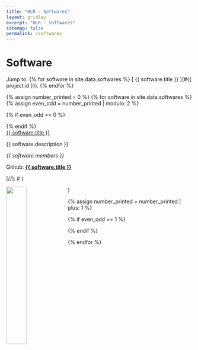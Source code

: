 ```yaml
---
title: "HLR - Softwares"
layout: gridlay
excerpt: "HLR - softwares"
sitemap: false
permalink: /softwares
---
```



# Software
Jump to: {% for software in site.data.softwares %} [ {{ software.title }} ](#{{ project.id }}). {% endfor %}

{% assign number_printed = 0 %}
 {% for software in site.data.softwares %}
 {% assign even_odd = number_printed | modulo: 2 %}

{% if even_odd == 0 %}
<div class="row">
{% endif %}

<div class="col-sm-6 clearfix">
<div class="well">
<pubtit><a href="{{ site.url }}{{ site.baseurl }}/softwares" style="color: inherit"> {{ software.title }} </a></pubtit>
<p> {{ software.description }} </p>
<p><em> {{ software.members }} </em></p>
<p>Github: <strong><a href="{{ software.webpage }}">{{ software.title }}</a></strong></p>
[//]: # (<p><img src="" class="img-responsive" width="33%" style="float: left"></p>)
<p> </p>
</div>
 </div>

 
 {% assign number_printed = number_printed | plus: 1 %}

{% if even_odd == 1 %}
</div>
{% endif %}

{% endfor %}

